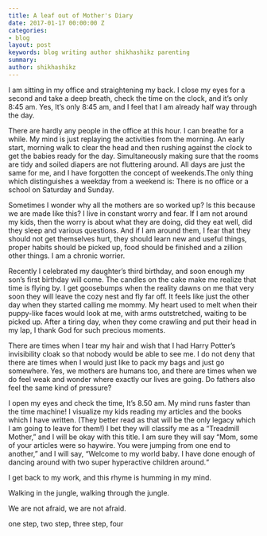 ```yaml
---
title: A leaf out of Mother's Diary
date: 2017-01-17 00:00:00 Z
categories:
- blog
layout: post
keywords: blog writing author shikhashikz parenting
summary: 
author: shikhashikz
---
```


I am sitting in my office and straightening my back. I close my eyes for a second and take a deep breath, check the time on the clock, and it’s only 8:45 am. Yes, It’s only 8:45 am, and I feel that I am already half way through the day.

There are hardly any people in the office at this hour. I can breathe for a while. My mind is just replaying the activities from the morning. An early start, morning walk to clear the head and then rushing against the clock to get the babies ready for the day. Simultaneously making sure that the rooms are tidy and soiled diapers are not fluttering around. All days are just the same for me, and I have forgotten the concept of weekends.The only thing which distinguishes a weekday from a weekend is: There is no office or a school on Saturday and Sunday.

Sometimes I wonder why all the mothers are so worked up? Is this because we are made like this? I live in constant worry and fear. If I am not around my kids, then the worry is about what they are doing, did they eat well, did they sleep and various questions. And if I am around them, I fear that they should not get themselves hurt, they should learn new and useful things, proper habits should be picked up, food should be finished and a zillion other things. I am a chronic worrier.

Recently I celebrated my daughter’s third birthday, and soon enough my son’s first birthday will come. The candles on the cake make me realize that time is flying by. I get goosebumps when the reality dawns on me that very soon they will leave the cozy nest and fly far off. It feels like just the other day when they started calling me mommy. My heart used to melt when their puppy-like faces would look at me, with arms outstretched, waiting to be picked up. After a tiring day, when they come crawling and put their head in my lap, I thank God for such precious moments.

There are times when I tear my hair and wish that I had Harry Potter’s invisibility cloak so that nobody would be able to see me. I do not deny that there are times when I would just like to pack my bags and just go somewhere. Yes, we mothers are humans too, and there are times when we do feel weak and wonder where exactly our lives are going. Do fathers also feel the same kind of pressure?

I open my eyes and check the time, It’s 8.50 am. My mind runs faster than the time machine! I visualize my kids reading my articles and the books which I have written. (They better read as that will be the only legacy which I am going to leave for them!) I bet they will classify me as a “Treadmill Mother,” and I will be okay with this title. I am sure they will say “Mom, some of your articles were so haywire. You were jumping from one end to another,” and I will say, “Welcome to my world baby. I have done enough of dancing around with two super hyperactive children around.“

I get back to my work, and this rhyme is humming in my mind.

Walking in the jungle, walking through the jungle.

We are not afraid, we are not afraid.

one step, two step, three step, four
